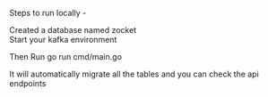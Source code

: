 Steps to run locally - 

Created a database named zocket  
Start your kafka environment 

Then Run go run cmd/main.go

It will automatically migrate all the tables and you can check the api endpoints
